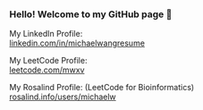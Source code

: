 ### Hello! Welcome to my GitHub page 💫


My LinkedIn Profile:  
[linkedin.com/in/michaelwangresume](https://www.linkedin.com/in/michaelwangresume/)

My LeetCode Profile:  
[leetcode.com/mwxv](https://leetcode.com/mwxv/)

My Rosalind Profile: (LeetCode for Bioinformatics)  
[rosalind.info/users/michaelw](https://rosalind.info/users/michaelw/)



<!--
**michaelwangcode/michaelwangcode** is a ✨ _special_ ✨ repository because its `README.md` (this file) appears on your GitHub profile.

Here are some ideas to get you started:

- 🔭 I’m currently working on ...
- 🌱 I’m currently learning ...
- 👯 I’m looking to collaborate on ...
- 🤔 I’m looking for help with ...
- 💬 Ask me about ...
- 📫 How to reach me: ...
- 😄 Pronouns: ...
- ⚡ Fun fact: ...
-->
